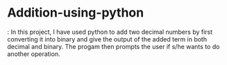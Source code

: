 # Addition-using-python
: In this project, I have used python to add two decimal numbers by first converting it into binary and give the output of the added term in both decimal and binary. The progam then prompts the user if s/he wants to do another operation.
